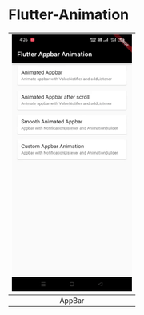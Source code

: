 # Flutter-Animation

<p align="center">
  
| <img src="https://github.com/mehulmk/Flutter-Animation/blob/main/gif/appbar_animation.gif" height="512" width="240"> 
|:---:|
| AppBar |
  
</p>
